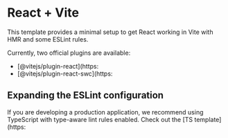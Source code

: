 # React + Vite

This template provides a minimal setup to get React working in Vite with HMR and some ESLint rules.

Currently, two official plugins are available:

- [@vitejs/plugin-react](https:
- [@vitejs/plugin-react-swc](https:

## Expanding the ESLint configuration

If you are developing a production application, we recommend using TypeScript with type-aware lint rules enabled. Check out the [TS template](https:
